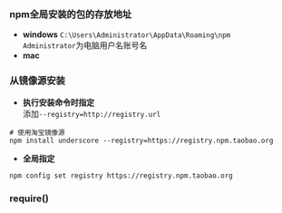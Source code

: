 ### npm全局安装的包的存放地址
- **windows**
`C:\Users\Administrator\AppData\Roaming\npm`  
`Administrator`为电脑用户名账号名
- **mac**

### 从镜像源安装
- **执行安装命令时指定**  
添加`--registry=http://registry.url`


```shell
# 使用淘宝镜像源
npm install underscore --registry=https://registry.npm.taobao.org
```
- **全局指定**

```shell
npm config set registry https://registry.npm.taobao.org
```

### require()


